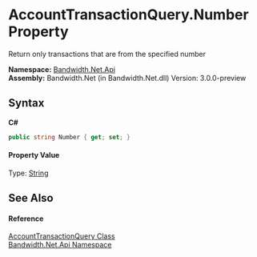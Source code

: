 ﻿# AccountTransactionQuery.Number Property 
 

Return only transactions that are from the specified number

**Namespace:**&nbsp;<a href ="N_Bandwidth_Net_Api.md">Bandwidth.Net.Api</a><br />**Assembly:**&nbsp;Bandwidth.Net (in Bandwidth.Net.dll) Version: 3.0.0-preview

## Syntax

**C#**<br />
``` C#
public string Number { get; set; }
```


#### Property Value
Type: <a href="http://msdn2.microsoft.com/en-us/library/s1wwdcbf" target="_blank">String</a>

## See Also


#### Reference
<a href ="T_Bandwidth_Net_Api_AccountTransactionQuery.md">AccountTransactionQuery Class</a><br /><a href ="N_Bandwidth_Net_Api.md">Bandwidth.Net.Api Namespace</a><br />